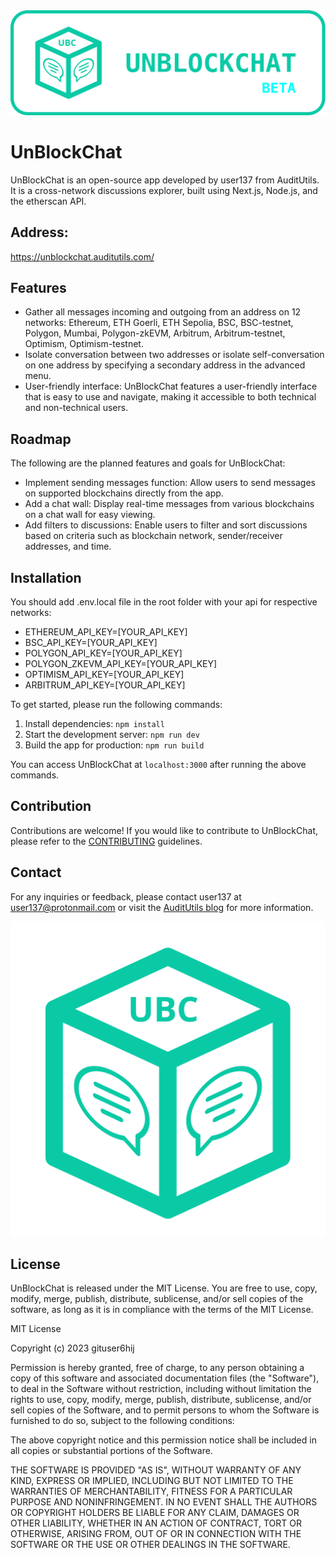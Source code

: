 <div align="center">
<img src="https://github.com/gituser6hij/unblockchat/blob/main/public/logo_v4_long_01_beta-blue.svg" alt="BlockChat Logo">
</div>

# UnBlockChat

UnBlockChat is an open-source app developed by user137 from AuditUtils. It is a cross-network discussions explorer, built using Next.js, Node.js, and the etherscan API.

## Address:

https://unblockchat.auditutils.com/

## Features

- Gather all messages incoming and outgoing from an address on 12 networks: Ethereum, ETH Goerli, ETH Sepolia, BSC, BSC-testnet, Polygon, Mumbai, Polygon-zkEVM, Arbitrum, Arbitrum-testnet, Optimism, Optimism-testnet.
- Isolate conversation between two addresses or isolate self-conversation on one address by specifying a secondary address in the advanced menu.
- User-friendly interface: UnBlockChat features a user-friendly interface that is easy to use and navigate, making it accessible to both technical and non-technical users.

## Roadmap

The following are the planned features and goals for UnBlockChat:

- Implement sending messages function: Allow users to send messages on supported blockchains directly from the app.
- Add a chat wall: Display real-time messages from various blockchains on a chat wall for easy viewing.
- Add filters to discussions: Enable users to filter and sort discussions based on criteria such as blockchain network, sender/receiver addresses, and time.

## Installation

You should add .env.local file in the root folder with your api for respective networks:

- ETHEREUM_API_KEY=[YOUR_API_KEY]
- BSC_API_KEY=[YOUR_API_KEY]
- POLYGON_API_KEY=[YOUR_API_KEY]
- POLYGON_ZKEVM_API_KEY=[YOUR_API_KEY]
- OPTIMISM_API_KEY=[YOUR_API_KEY]
- ARBITRUM_API_KEY=[YOUR_API_KEY]

To get started, please run the following commands:

1. Install dependencies: `npm install`
2. Start the development server: `npm run dev`
3. Build the app for production: `npm run build`

You can access UnBlockChat at `localhost:3000` after running the above commands.

## Contribution

Contributions are welcome! If you would like to contribute to UnBlockChat, please refer to the [CONTRIBUTING](CONTRIBUTING.md) guidelines.

## Contact

For any inquiries or feedback, please contact user137 at user137@protonmail.com or visit the [AuditUtils blog](https://auditutils.com) for more information.

<div align="center">
<img src="https://github.com/gituser6hij/unblockchat/blob/main/public/logo_v4_square_01.svg" alt="BlockChat Logo">
</div>

## License

UnBlockChat is released under the MIT License. You are free to use, copy, modify, merge, publish, distribute, sublicense, and/or sell copies of the software, as long as it is in compliance with the terms of the MIT License.

MIT License

Copyright (c) 2023 gituser6hij

Permission is hereby granted, free of charge, to any person obtaining a copy
of this software and associated documentation files (the "Software"), to deal
in the Software without restriction, including without limitation the rights
to use, copy, modify, merge, publish, distribute, sublicense, and/or sell
copies of the Software, and to permit persons to whom the Software is
furnished to do so, subject to the following conditions:

The above copyright notice and this permission notice shall be included in all
copies or substantial portions of the Software.

THE SOFTWARE IS PROVIDED "AS IS", WITHOUT WARRANTY OF ANY KIND, EXPRESS OR
IMPLIED, INCLUDING BUT NOT LIMITED TO THE WARRANTIES OF MERCHANTABILITY,
FITNESS FOR A PARTICULAR PURPOSE AND NONINFRINGEMENT. IN NO EVENT SHALL THE
AUTHORS OR COPYRIGHT HOLDERS BE LIABLE FOR ANY CLAIM, DAMAGES OR OTHER
LIABILITY, WHETHER IN AN ACTION OF CONTRACT, TORT OR OTHERWISE, ARISING FROM,
OUT OF OR IN CONNECTION WITH THE SOFTWARE OR THE USE OR OTHER DEALINGS IN THE
SOFTWARE.
